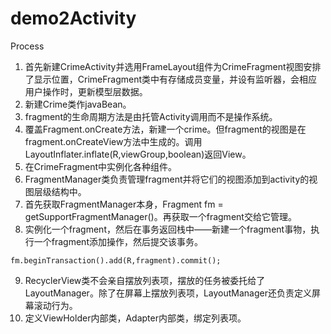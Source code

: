 # demo2Activity

Process
1. 首先新建CrimeActivity并选用FrameLayout组件为CrimeFragment视图安排了显示位置，CrimeFragment类中有存储成员变量，并设有监听器，会相应用户操作时，更新模型层数据。
2. 新建Crime类作javaBean。
3. fragment的生命周期方法是由托管Activity调用而不是操作系统。
4. 覆盖Fragment.onCreate方法，新建一个crime。但fragment的视图是在fragment.onCreateView方法中生成的。调用LayoutInflater.inflate(R,viewGroup,boolean)返回View。
5. 在CrimeFragment中实例化各种组件。
6. FragmentManager类负责管理fragment并将它们的视图添加到activity的视图层级结构中。
7. 首先获取FragmentManager本身，Fragment fm = getSupportFragmentManager()。再获取一个fragment交给它管理。
8. 实例化一个fragment，然后在事务返回栈中——新建一个fragment事物，执行一个fragment添加操作，然后提交该事务。
```
fm.beginTransaction().add(R,fragment).commit();
```
9. RecyclerView类不会亲自摆放列表项，摆放的任务被委托给了LayoutManager。除了在屏幕上摆放列表项，LayoutManager还负责定义屏幕滚动行为。
10. 定义ViewHolder内部类，Adapter内部类，绑定列表项。
